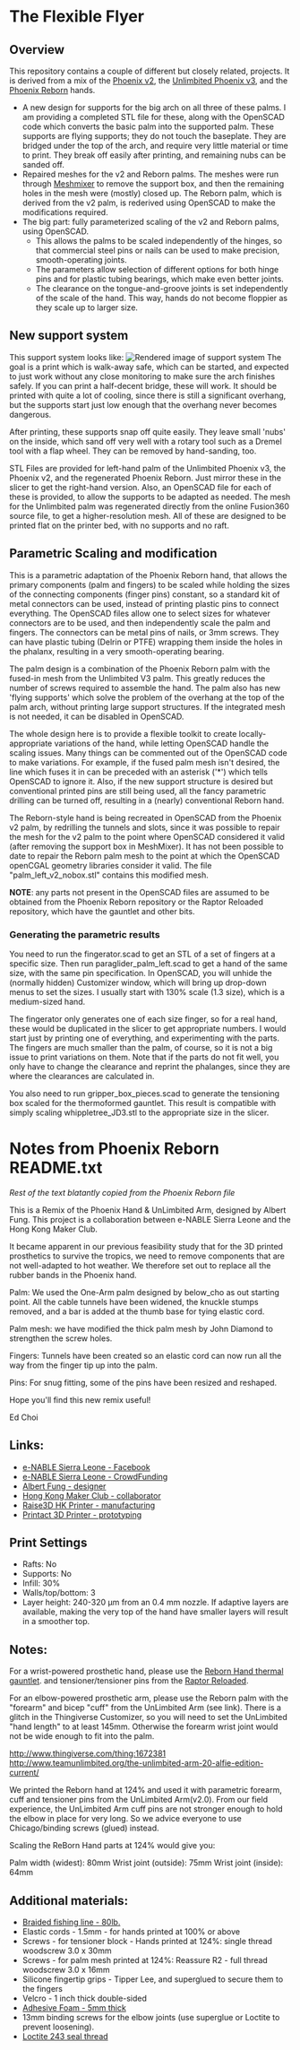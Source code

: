 # The Flexible Flyer

## Overview

This repository contains a couple of different but closely related, projects.  It is derived from a mix of the [Phoenix v2](https://www.thingiverse.com/thing:1453190), the [Unlimbited Phoenix v3](https://www.thingiverse.com/thing:1674320), and the [Phoenix Reborn](https://www.thingiverse.com/thing:2217431) hands.


* A new design for supports for the big arch on all three of these palms.  I am providing a completed STL file for these, along with the OpenSCAD code which converts the basic palm into the supported palm.  These supports are flying supports; they do not touch the baseplate.  They are bridged under the top of the arch, and require very little material or time to print.  They break off easily after printing, and remaining nubs can be sanded off.  
* Repaired meshes for the v2 and Reborn palms.  The meshes were run through [Meshmixer](http://www.meshmixer.com) to remove the support box, and then the remaining holes in the mesh were (mostly) closed up.  The Reborn palm, which is derived from the v2 palm, is rederived using OpenSCAD to make the modifications required.
* The big part:  fully parameterized scaling of the v2 and Reborn palms, using OpenSCAD.  
	* 	This allows the palms to be scaled independently of the hinges, so that commercial steel pins or nails can be used to make precision, smooth-operating joints.  
	* The parameters allow selection of different options for both hinge pins and for plastic tubing bearings, which make even better joints.  
	* The clearance on the tongue-and-groove joints is set independently of the scale of the hand.  This way, hands do not become floppier as they scale up to larger size.

## New support system

This support system looks like:
![Rendered image of support system](./files/Unlimbited_v3_with_supports/left_better_supp.png)  The goal is a print which is walk-away safe, which can be started, and expected to just work without any close monitoring to make sure the arch finishes safely. If you can print a half-decent bridge, these will work.  It should be printed with quite a lot of cooling, since there is still a significant overhang, but the supports start just low enough that the overhang never becomes dangerous. 

After printing, these supports snap off quite easily.  They leave small 'nubs' on the inside, which sand off very well with a rotary tool such as a Dremel tool with a flap wheel.  They can be removed by hand-sanding, too.

STL Files are provided for left-hand palm of the Unlimbited Phoenix v3, the Phoenix v2, and the regenerated Phoenix Reborn.  Just mirror these in the slicer to get the right-hand version.  Also, an OpenSCAD file for each of these is provided, to allow the supports to be adapted as needed.  The mesh for the Unlimbited palm was regenerated directly from the online Fusion360 source file, to get a higher-resolution mesh.  All of these are designed to be printed flat on the printer bed, with no supports and no raft.

## Parametric Scaling and modification

This is a parametric adaptation of the Phoenix Reborn hand, that allows the primary components (palm and fingers) to be scaled while holding the sizes of the connecting components (finger pins) constant,  so a standard kit of metal connectors can be used, instead of printing plastic pins to connect everything.  The OpenSCAD files allow one to select sizes for whatever connectors are to be used, and then independently scale the palm and fingers.  The connectors can be metal pins of nails, or 3mm screws.  They can have plastic tubing (Delrin or PTFE) wrapping them inside the holes in the phalanx, resulting in a very smooth-operating bearing.

The palm design is a combination of the Phoenix Reborn palm with the fused-in mesh from the Unlimbited V3 palm. This greatly reduces the number of screws required to assemble the hand.  The palm also has new 'flying supports' which solve the problem of the overhang at the top of the palm arch, without printing large support structures. If the integrated mesh is not needed, it can be disabled in OpenSCAD. 

The whole design here is to provide a flexible toolkit to create locally-appropriate variations of the hand, while letting OpenSCAD handle the scaling issues.  Many things can be commented out of the OpenSCAD code to make variations.  For example, if the fused palm mesh isn't desired, the line which fuses it in can be preceded with an asterisk ('*') which tells OpenSCAD to ignore it.  Also, if the new support structure is desired but conventional printed pins are still being used, all the fancy parametric drilling can be turned off, resulting in a (nearly) conventional Reborn hand.

The Reborn-style hand is being recreated in OpenSCAD from the Phoenix v2 palm, by redrilling the tunnels and slots, since it was possible to repair the mesh for the v2 palm to the point where OpenSCAD considered it valid (after removing the support box in MeshMixer).  It has not been possible to date to repair the Reborn palm mesh to the point at which the OpenSCAD openCGAL geometry libraries consider it valid. The file "palm\_left\_v2\_nobox.stl" contains this modified mesh.  

**NOTE**:  any parts not present in the OpenSCAD files are assumed to be obtained from the Phoenix Reborn repository or the Raptor Reloaded repository, which have the gauntlet and other bits.

### Generating the parametric results
You need to run the fingerator.scad to get an STL of a set of fingers at a specific size.  Then run paraglider\_palm\_left.scad to get a hand of the same size, with the same pin specification.  In OpenSCAD, you will unhide the (normally hidden) Customizer window, which will bring up drop-down menus to set the sizes.  I usually start with 130% scale (1.3 size), which is a medium-sized hand.

The fingerator only generates one of each size finger, so for a real hand, these would be duplicated in the slicer to get appropriate numbers.  I would start just by printing one of everything, and experimenting with the parts.  The fingers are much smaller than the palm, of course, so it is not a big issue to print variations on them. Note that if the parts do not fit well, you only have to change the clearance and reprint the phalanges, since they are where the clearances are calculated in.

You also need to run gripper\_box\_pieces.scad to generate the tensioning box scaled for the thermoformed gauntlet.  This result is compatible with simply scaling whippletree\_JD3.stl to the appropriate size in the slicer.

# Notes from Phoenix Reborn README.txt
*Rest of the text blatantly copied from the Phoenix Reborn file*

This is a Remix of the Phoenix Hand & UnLimbited Arm, designed by Albert Fung. This project is a collaboration between e-NABLE Sierra Leone and the Hong Kong Maker Club.

It became apparent in our previous feasibility study that for the 3D printed prosthetics to survive the tropics, we need to remove components that are not well-adapted to hot weather. We therefore set out to replace all the rubber bands in the Phoenix hand.

Palm: We used the One-Arm palm designed by below_cho as out starting point. All the cable tunnels have been widened, the knuckle stumps removed, and a bar is added at the thumb base for tying elastic cord.

Palm mesh: we have modified the thick palm mesh by John Diamond to strengthen the screw holes.

Fingers: Tunnels have been created so an elastic cord can now run all the way from the finger tip up into the palm.

Pins: For snug fitting, some of the pins have been resized and reshaped.

Hope you'll find this new remix useful!

Ed Choi

## Links:

* [e-NABLE Sierra Leone - Facebook](http://www.facebook.com/enablesierraleone)
* [e-NABLE Sierra Leone - CrowdFunding](http://www.GoFundMe.com/enablesierraleone)
* [Albert Fung - designer](http://albertfung.ca)
* [Hong Kong Maker Club - collaborator](https://www.facebook.com/hongkongmakerclub/) 
* [Raise3D HK Printer - manufacturing](https://www.facebook.com/raise3dhk/)
* [Printact 3D Printer - prototyping ](http://www.printact.co)


## Print Settings

* Rafts: No
* Supports: No
* Infill: 30%
* Walls/top/bottom: 3
* Layer height: 240-320 µm from an 0.4 mm nozzle.  If adaptive layers are available, making the very top of the hand have smaller layers will result in a smoother top.

## Notes: 

For a wrist-powered prosthetic hand, please use the [Reborn Hand thermal gauntlet](http://www.thingiverse.com/thing:864030).
 and tensioner/tensioner pins from the [Raptor Reloaded](http://www.thingiverse.com/thing:596966). 

For an elbow-powered prosthetic arm, please use the Reborn palm with the "forearm" and bicep "cuff" from the UnLimbited Arm (see link). There is a glitch in the Thingiverse Customizer, so you will need to set the UnLimbited "hand length" to at least 145mm. Otherwise the forearm wrist joint would not be wide enough to fit into the palm.
 
http://www.thingiverse.com/thing:1672381
http://www.teamunlimbited.org/the-unlimbited-arm-20-alfie-edition-current/

We printed the Reborn hand at 124% and used it with parametric forearm, cuff and tensioner pins from the UnLimbited Arm(v2.0). From our field experience, the UnLimbited Arm cuff pins are not stronger enough to hold the elbow in place for very long. So we advice everyone to use Chicago/binding screws (glued) instead.

Scaling the ReBorn Hand parts at 124% would give you:

Palm width (widest): 80mm
Wrist joint (outside): 75mm
Wrist joint (inside): 64mm

## Additional materials:

* [Braided fishing line - 80lb.](http://www.ebay.com/itm/KastKing-SuperPower-Braided-Fishing-Line-330-yds-1100yds-SELECT-LB-TEST-/190909992257?var=&hash=item2c731f4d41:m:m6k91tkQ1bIzQbS8tDpHzaQ)
* Elastic cords - 1.5mm - for hands printed at 100% or above
* Screws - for tensioner block - Hands printed at 124%: 
single thread woodscrew 3.0 x 30mm
* Screws - for palm mesh printed at 124%:
Reassure R2 - full thread woodscrew 3.0 x 16mm
* Silicone fingertip grips - Tipper Lee, and superglued to secure them to the fingers
* Velcro - 1 inch thick double-sided
* [Adhesive Foam - 5mm thick](https://www.amazon.co.uk/Self-Adhesive-various-including-padding-Outfitting/dp/B002GUB9R0/ref=sr_1_5?s=sports&ie=UTF8&qid=1491140349&sr=1-5)
* 13mm binding screws for the elbow joints (use superglue or Loctite to prevent loosening). 
* [Loctite 243 seal thread](http://www.ebay.com/itm/121826873262?_trksid=p2057872.m2749.l2648&ssPageName=STRK%3AMEBIDX%3AIT)

